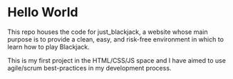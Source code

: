 # Hello World

This repo houses the code for just_blackjack, a website whose main purpose is to provide a clean, easy, and risk-free environment in which to learn how to play Blackjack.

This is my first project in the HTML/CSS/JS space and I have aimed to use agile/scrum best-practices in my development process.